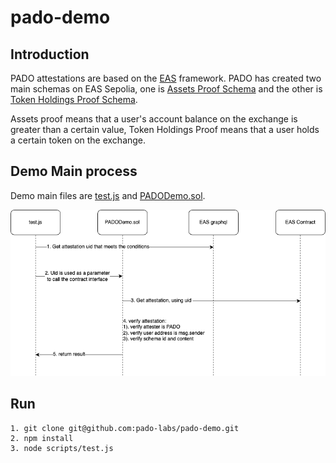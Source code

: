 # pado-demo

## Introduction

PADO attestations are based on the [EAS](https://docs.attest.sh/docs/welcome) framework. PADO has created two main schemas on EAS Sepolia, one is [Assets Proof Schema](https://sepolia.easscan.org/schema/view/0x45316fbaa4070445d3ed1b041c6161c844e80e89c368094664ed756c649413a9) and the other is [Token Holdings Proof Schema](https://sepolia.easscan.org/schema/view/0xe4c12be3c85cada725c600c1f2cde81d7cc15f957537e5756742acc3f5859084).

Assets proof means that a user's account balance on the exchange is greater than a certain value, Token Holdings Proof means that a user holds a certain token on the exchange.

## Demo Main process

Demo main files are [test.js](./scripts/test.js) and [PADODemo.sol](./contracts/PADODemo.sol).

![demo](./images/demo.png)

## Run

```shell
1. git clone git@github.com:pado-labs/pado-demo.git
2. npm install
3. node scripts/test.js
```



